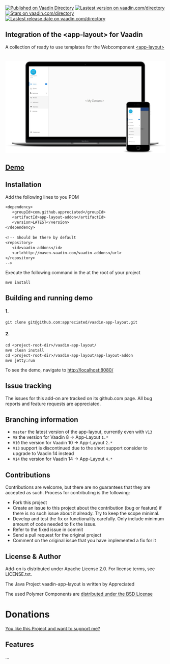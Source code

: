 [![Published on Vaadin  Directory](https://img.shields.io/badge/Vaadin%20Directory-published-00b4f0.svg)](https://vaadin.com/directory/component/app-layout-add-on)
[![Lastest version on vaadin.com/directory](https://img.shields.io/vaadin-directory/version/app-layout-add-on.svg)](https://vaadin.com/directory/component/app-layout-add-on)
[![Stars on vaadin.com/directory](https://img.shields.io/vaadin-directory/rating/app-layout-add-on.svg)](https://vaadin.com/directory/component/app-layout-add-on)
[![Lastest release date on vaadin.com/directory](https://img.shields.io/vaadin-directory/release-date/app-layout-add-on.svg)](https://vaadin.com/directory/component/app-layout-add-on)


## Integration of the \<app-layout\> for Vaadin
A collection of ready to use templates for the Webcomponent [\<app-layout\>](https://www.webcomponents.org/element/PolymerElements/app-layout)
<br>
<br>
<br>
![Markup](https://github.com/appreciated/blob/blob/master/app-layout/mockup.png?raw=true "App-Layout Markup")

## [Demo](https://appreciated-collection.herokuapp.com/app-layout/)

## Installation

Add the following lines to you POM
```
<dependency>
   <groupId>com.github.appreciated</groupId>
   <artifactId>app-layout-addon</artifactId>
   <version>LATEST</version>
</dependency>

<!-- Should be there by default
<repository>
   <id>vaadin-addons</id>
   <url>http://maven.vaadin.com/vaadin-addons</url>
</repository> 
--> 
```

Execute the following command in the at the root of your project

```
mvn install
```

## Building and running demo

#### 1. 

```
git clone git@github.com:appreciated/vaadin-app-layout.git
```
#### 2. 

```
cd <project-root-dir>/vaadin-app-layout/
mvn clean install
cd <project-root-dir>/vaadin-app-layout/app-layout-addon
mvn jetty:run
```

To see the demo, navigate to [http://localhost:8080/](http://localhost:8080/)

## Issue tracking

The issues for this add-on are tracked on its github.com page. All bug reports and feature requests are appreciated. 


## Branching information

* `master` the latest version of the app-layout, currently even with `V13`
* `V8` the version for Vaadin 8 -> App-Layout `1.*`
* `V10` the version for Vaadin 10 -> App-Layout `2.*`
* `V13` support is discontinued due to the short support consider to upgrade to Vaadin 14 instead
* `V14` the version for Vaadin 14 -> App-Layout `4.*`

## Contributions

Contributions are welcome, but there are no guarantees that they are accepted as such. Process for contributing is the following:
- Fork this project
- Create an issue to this project about the contribution (bug or feature) if there is no such issue about it already. Try to keep the scope minimal.
- Develop and test the fix or functionality carefully. Only include minimum amount of code needed to fix the issue.
- Refer to the fixed issue in commit
- Send a pull request for the original project
- Comment on the original issue that you have implemented a fix for it

## License & Author

Add-on is distributed under Apache License 2.0. For license terms, see LICENSE.txt.

The Java Project vaadin-app-layout is written by Appreciated 

The used Polymer Components are [distributed under the BSD License](https://github.com/Polymer/polymer/blob/master/LICENSE.txt)


# Donations

[You like this Project and want to support me?](https://www.paypal.com/cgi-bin/webscr?cmd=_s-xclick&hosted_button_id=RH84HC939XQHS)

## Features

...
